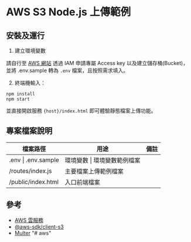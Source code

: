 # AWS S3 Node.js 上傳範例

## 安裝及運行

1. 建立環境變數

請自行至 [AWS 網站](https://aws.amazon.com/tw/) 透過 IAM 申請專屬 Access key 以及建立儲存桶(Bucket)，並將 .env.sample 轉為 `.env` 檔案，且按照需求填入。

2. 終端機輸入：

```
npm install
npm start
```

並直接開啟服務 `{host}/index.html` 即可體驗靜態檔案上傳功能。

## 專案檔案說明

<table>
  <thead>
    <tr>
      <th>檔案路徑</th>
      <th>用途</th>
      <th>備註</th>
    </tr>
  </thead>
  <tbody>
    <tr>
      <td>.env | .env.sample</td>
      <td>環境變數 | 環境變數範例檔案</td>
      <td></td>
    </tr>
    <tr>
      <td>/routes/index.js</td>
      <td>主要檔案上傳範例檔案</td>
      <td></td>
    </tr>
    <tr>
      <td>/public/index.html</td>
      <td>入口前端檔案</td>
      <td></td>
    </tr>
  </tbody>
</table>

## 參考

- [AWS 雲服務](https://aws.amazon.com/tw/)
- [@aws-sdk/client-s3](https://www.npmjs.com/package/@aws-sdk/client-s3) 
- [Multer](https://www.npmjs.com/package/multer)
"# aws" 
